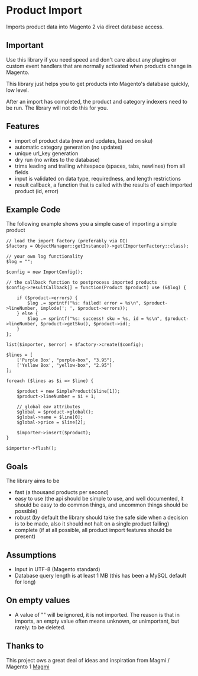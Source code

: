 # Product Import

Imports product data into Magento 2 via direct database access.

## Important

Use this library if you need speed and don't care about any plugins or custom event handlers that are normally activated when products change in Magento.

This library just helps you to get products into Magento's database quickly, low level.

After an import has completed, the product and category indexers need to be run. The library will not do this for you.

## Features

* import of product data (new and updates, based on sku)
* automatic category generation (no updates)
* unique url_key generation
* dry run (no writes to the database)
* trims leading and trailing whitespace (spaces, tabs, newlines) from all fields
* input is validated on data type, requiredness,  and length restrictions
* result callback, a function that is called with the results of each imported product (id, error)

## Example Code

The following example shows you a simple case of importing a simple product

    // load the import factory (preferably via DI)
    $factory = ObjectManager::getInstance()->get(ImporterFactory::class);

    // your own log functionality
    $log = "";

    $config = new ImportConfig();

    // the callback function to postprocess imported products
    $config->resultCallback[] = function(Product $product) use (&$log) {

        if ($product->errors) {
            $log .= sprintf("%s: failed! error = %s\n", $product->lineNumber, implode('; ', $product->errors));
        } else {
            $log .= sprintf("%s: success! sku = %s, id = %s\n", $product->lineNumber, $product->getSku(), $product->id);
        }
    };

    list($importer, $error) = $factory->create($config);

    $lines = [
        ['Purple Box', "purple-box", "3.95"],
        ['Yellow Box', "yellow-box", "2.95"]
    ];

    foreach ($lines as $i => $line) {

        $product = new SimpleProduct($line[1]);
        $product->lineNumber = $i + 1;

        // global eav attributes
        $global = $product->global();
        $global->name = $line[0];
        $global->price = $line[2];

        $importer->insert($product);
    }

    $importer->flush();

## Goals

The library aims to be

* fast (a thousand products per second)
* easy to use (the api should be simple to use, and well documented, it should be easy to do common things, and uncommon things should be possible)
* robust (by default the library should take the safe side when a decision is to be made, also it should not halt on a single product failing)
* complete (if at all possible, all product import features should be present)

## Assumptions

* Input in UTF-8 (Magento standard)
* Database query length is at least 1 MB (this has been a MySQL default for long)

## On empty values

* A value of "" will be ignored, it is not imported. The reason is that in imports, an empty value often means unknown, or unimportant, but rarely: to be deleted.

## Thanks to

This project ows a great deal of ideas and inspiration from Magmi / Magento 1 [Magmi](https://github.com/dweeves/magmi-git)
